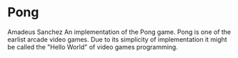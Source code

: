 # Pong
Amadeus Sanchez
An implementation of the Pong game.
Pong is one of the earlist arcade video games. Due to its simplicity of implementation it might be called the "Hello World" of video games programming.  
